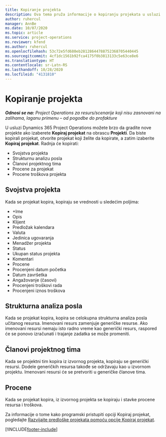 ```yaml
---
title: Kopiranje projekta
description: Ova tema pruža informacije o kopiranju projekata u usluzi Dynamics 365 Project Operations.
author: ruhercul
manager: AnnBe
ms.date: 10/07/2020
ms.topic: article
ms.service: project-operations
ms.reviewer: kfend
ms.author: ruhercul
ms.openlocfilehash: 53c72e5fd680eb28128644788752368705440445
ms.sourcegitcommit: 4cf1dc1561b92fca4175f0b3813133c5e63ce8e6
ms.translationtype: HT
ms.contentlocale: sr-Latn-RS
ms.lasthandoff: 10/28/2020
ms.locfileid: "4131810"
---
```

# <a name="copy-a-project"></a>Kopiranje projekta

_**Odnosi se na:** Project Operations za resurs/scenarije koji nisu zasnovani na zalihama, laganu primenu – od pogodbe do profakture_

U usluzi Dynamics 365 Project Operations možete brzo da gradite nove projekte ako izaberete **Kopiraj projekat** na obrascu **Projekti**. Da biste kopirali projekat, otvorite projekat koji želite da kopirate, a zatim izaberite **Kopiraj projekat**. Radnja će kopirati:

- Svojstva projekta
- Strukturnu analizu posla
- Članovi projektnog tima
- Procene za projekat
- Procene troškova projekta

## <a name="project-properties"></a>Svojstva projekta

Kada se projekat kopira, kopiraju se vrednosti u sledećim poljima:

- +Ime
- Opis
- Klijent
- Predložak kalendara
- Valuta
- Jedinica ugovaranja
- Menadžer projekta
- Status
- Ukupan status projekta
- Komentari
- Procene
- Procenjeni datum početka
- Datum završetka
- Angažovanje (časovi)
- Procenjeni troškovi rada
- Procenjeni iznos troškova

## <a name="work-breakdown-structure"></a>Strukturna analiza posla

Kada se projekat kopira, kopira se celokupna strukturna analiza posla učitanog resursa. Imenovani resurs zamenjuje generičke resurse. Ako imenovani resursi nemaju isto radno vreme kao generički resurs, raspored će se ponovo izračunati i trajanje zadatka se može promeniti.

## <a name="project-team-members"></a>Članovi projektnog tima

Kada se projektni tim kopira iz izvornog projekta, kopiraju se generički resursi. Dodele generičkih resursa takođe se održavaju kao u izvornom projektu. Imenovani resursi će se pretvoriti u generičke članove tima.

## <a name="estimates"></a>Procene

Kada se projekat kopira, iz izvornog projekta se kopiraju i stavke procene resursa i troškova. 

Za informacije o tome kako programski pristupiti opciji Kopiraj projekat, pogledajte [Razvijajte predloške projekata pomoću opcije Kopiraj projekat](dev-copy-project.md).


[!INCLUDE[footer-include](../includes/footer-banner.md)]